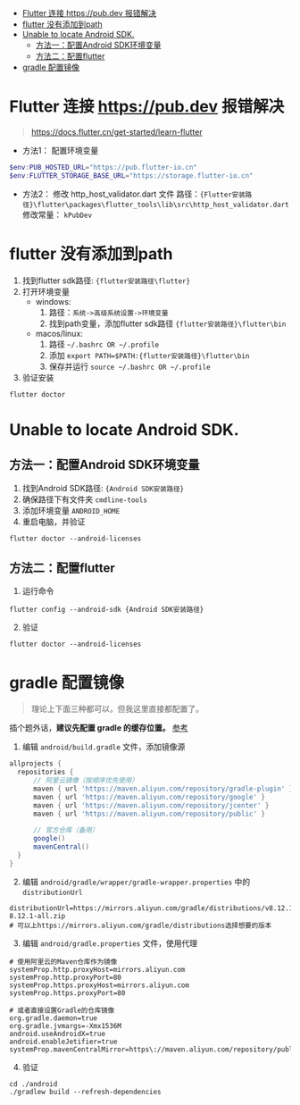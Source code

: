 - [Flutter 连接 https://pub.dev 报错解决](#flutter-连接-httpspubdev-报错解决)
- [flutter 没有添加到path](#flutter-没有添加到path)
- [Unable to locate Android SDK.](#unable-to-locate-android-sdk)
  - [方法一：配置Android SDK环境变量](#方法一配置android-sdk环境变量)
  - [方法二：配置flutter](#方法二配置flutter)
- [gradle 配置镜像](#gradle-配置镜像)


# Flutter 连接 https://pub.dev 报错解决

> https://docs.flutter.cn/get-started/learn-flutter

- 方法1： 配置环境变量
```powershell
$env:PUB_HOSTED_URL="https://pub.flutter-io.cn"
$env:FLUTTER_STORAGE_BASE_URL="https://storage.flutter-io.cn"
```

- 方法2： 修改 http_host_validator.dart 文件
路径：`{Flutter安装路径}\flutter\packages\flutter_tools\lib\src\http_host_validator.dart`
修改常量： `kPubDev ` 

# flutter 没有添加到path

1. 找到flutter sdk路径: `{flutter安装路径\flutter}`
2. 打开环境变量
    - windows: 
        1. 路径：`系统->高级系统设置->环境变量`
        2. 找到path变量，添加flutter sdk路径 `{flutter安装路径}\flutter\bin`
    - macos/linux: 
        1. 路径 `~/.bashrc OR ~/.profile`
        2. 添加 `export PATH=$PATH:{flutter安装路径}\flutter\bin`
        3. 保存并运行  `source ~/.bashrc OR ~/.profile`
3. 验证安装
```shell
flutter doctor
```

# Unable to locate Android SDK.
## 方法一：配置Android SDK环境变量
1. 找到Android SDK路径: `{Android SDK安装路径}`
2. 确保路径下有文件夹 `cmdline-tools`
3. 添加环境变量 `ANDROID_HOME`
4. 重启电脑，并验证
```shell
flutter doctor --android-licenses
```

## 方法二：配置flutter
1. 运行命令
```shell
flutter config --android-sdk {Android SDK安装路径}
```
2. 验证
```shell
flutter doctor --android-licenses
```

# gradle 配置镜像
> 理论上下面三种都可以，但我这里直接都配置了。

插个题外话，**建议先配置 gradle 的缓存位置。** [参考](../包管理工具/gradle/gradle配置.md)


1. 编辑 `android/build.gradle` 文件，添加镜像源
```gradle
allprojects {
  repositories {
      // 阿里云镜像（按顺序优先使用）
      maven { url 'https://maven.aliyun.com/repository/gradle-plugin' }
      maven { url 'https://maven.aliyun.com/repository/google' }
      maven { url 'https://maven.aliyun.com/repository/jcenter' }
      maven { url 'https://maven.aliyun.com/repository/public' }
      
      // 官方仓库（备用）
      google()
      mavenCentral()
  }
}
```
2. 编辑 `android/gradle/wrapper/gradle-wrapper.properties` 中的`distributionUrl`
```properties
distributionUrl=https://mirrors.aliyun.com/gradle/distributions/v8.12.1/gradle-8.12.1-all.zip
# 可以上https://mirrors.aliyun.com/gradle/distributions选择想要的版本
```
3. 编辑 `android/gradle.properties` 文件，使用代理
```properties
# 使用阿里云的Maven仓库作为镜像
systemProp.http.proxyHost=mirrors.aliyun.com
systemProp.http.proxyPort=80
systemProp.https.proxyHost=mirrors.aliyun.com
systemProp.https.proxyPort=80
 
# 或者直接设置Gradle的仓库镜像
org.gradle.daemon=true
org.gradle.jvmargs=-Xmx1536M
android.useAndroidX=true
android.enableJetifier=true
systemProp.mavenCentralMirror=https\://maven.aliyun.com/repository/public/
```
4. 验证
```shell
cd ./android
./gradlew build --refresh-dependencies
```